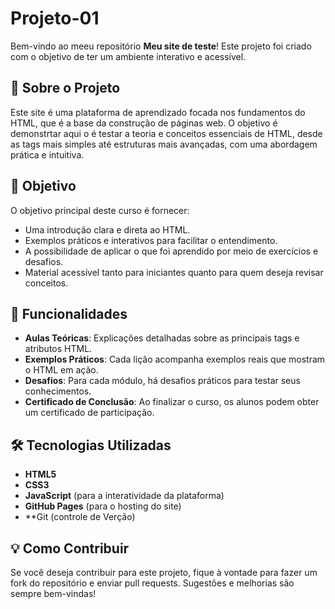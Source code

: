 # Projeto-01

Bem-vindo ao meeu repositório **Meu site de teste**! Este projeto foi criado com o objetivo de ter um ambiente interativo e acessível.

## 📖 Sobre o Projeto

Este site é uma plataforma de aprendizado focada nos fundamentos do HTML, que é a base da construção de páginas web. O objetivo é demonstrtar aqui o é testar a teoria e conceitos essenciais de HTML, desde as tags mais simples até estruturas mais avançadas, com uma abordagem prática e intuitiva.

## 🎯 Objetivo

O objetivo principal deste curso é fornecer:

- Uma introdução clara e direta ao HTML.
- Exemplos práticos e interativos para facilitar o entendimento.
- A possibilidade de aplicar o que foi aprendido por meio de exercícios e desafios.
- Material acessível tanto para iniciantes quanto para quem deseja revisar conceitos.

## 🚀 Funcionalidades

- **Aulas Teóricas**: Explicações detalhadas sobre as principais tags e atributos HTML.
- **Exemplos Práticos**: Cada lição acompanha exemplos reais que mostram o HTML em ação.
- **Desafios**: Para cada módulo, há desafios práticos para testar seus conhecimentos.
- **Certificado de Conclusão**: Ao finalizar o curso, os alunos podem obter um certificado de participação.

## 🛠️ Tecnologias Utilizadas

- **HTML5**
- **CSS3**
- **JavaScript** (para a interatividade da plataforma)
- **GitHub Pages** (para o hosting do site)
- **Git (controle de Verção)

## 💡 Como Contribuir

Se você deseja contribuir para este projeto, fique à vontade para fazer um fork do repositório e enviar pull requests. Sugestões e melhorias são sempre bem-vindas!




